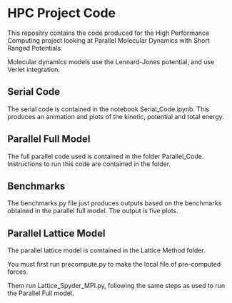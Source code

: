 # HPC Project Code

This repositry contains the code produced for the High Performance Computing project looking at Parallel Molecular Dynamics with Short Ranged Potentials.

Molecular dynamics models use the Lennard-Jones potential, and use Verlet integration.

## Serial Code

The serial code is contained in the notebook Serial_Code.ipynb. This produces an animation and plots of the kinetic, potential and total energy.

## Parallel Full Model

The full parallel code used is contained in the folder Parallel_Code. Instructions to run this code are contained in the folder.

## Benchmarks

The benchmarks.py file just produces outputs based on the benchmarks obtained in the parallel full model. The output is five plots.

## Parallel Lattice Model

The parallel lattice model is comtained in the Lattice Method folder.

You must first run precompute.py to make the local file of pre-computed forces.

Them run Lattice_Spyder_MPI.py, following the same steps as used to run the Parallel Full model.
